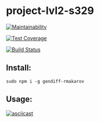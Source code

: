 # project-lvl2-s329

[![Maintainability](https://api.codeclimate.com/v1/badges/09e31973e18e32031013/maintainability)](https://codeclimate.com/github/SmartRW/project-lvl2-s329/maintainability)

[![Test Coverage](https://api.codeclimate.com/v1/badges/09e31973e18e32031013/test_coverage)](https://codeclimate.com/github/SmartRW/project-lvl2-s329/test_coverage)

[![Build Status](https://travis-ci.org/SmartRW/project-lvl2-s329.svg?branch=master)](https://travis-ci.org/SmartRW/project-lvl2-s329)

## Install:

```sudo npm i -g gendiff-rmakarov```

## Usage:

[![asciicast](https://asciinema.org/a/pLHG1e7ZrPbyngzdn4HKVZcpY.png)](https://asciinema.org/a/pLHG1e7ZrPbyngzdn4HKVZcpY)
